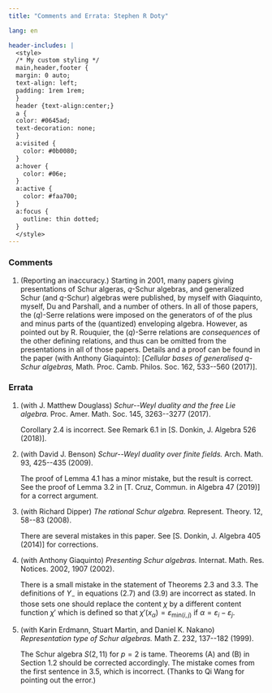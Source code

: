 ```yaml
---
title: "Comments and Errata: Stephen R Doty"

lang: en

header-includes: |
  <style>
  /* My custom styling */
  main,header,footer {
  margin: 0 auto;
  text-align: left;
  padding: 1rem 1rem;
  }
  header {text-align:center;}
  a {
  color: #0645ad;
  text-decoration: none;
  }
  a:visited {
    color: #0b0080;
  }
  a:hover {
    color: #06e;
  }
  a:active {
    color: #faa700;
  }
  a:focus {
    outline: thin dotted;
  }
  </style>
---
```


<main>

### Comments

1. (Reporting an inaccuracy.) Starting in 2001, many papers giving
   presentations of Schur algeras, $q$-Schur algebras, and generalized
   Schur (and $q$-Schur) algebras were published, by myself with
   Giaquinto, myself, Du and Parshall, and a number of others. In all
   of those papers, the ($q$)-Serre relations were imposed on the
   generators of of the plus and minus parts of the (quantized)
   enveloping algebra. However, as pointed out by R. Rouquier, the
   ($q$)-Serre relations are *consequences* of the other defining
   relations, and thus can be omitted from the presentations in all of
   those papers. Details and a proof can be found in the paper (with
   Anthony Giaquinto): [*Cellular bases of generalised $q$-Schur
   algebras,* Math. Proc. Camb. Philos. Soc. 162, 533--560 (2017)].

   
### Errata

1. (with J. Matthew Douglass) *Schur--Weyl duality and the free Lie
   algebra.* Proc. Amer. Math. Soc. 145, 3263--3277 (2017).

   Corollary 2.4 is incorrect. See Remark 6.1 in [S. Donkin, 
   J. Algebra 526 (2018)].


1. (with David J. Benson) *Schur--Weyl duality over finite fields.*
   Arch.  Math. 93, 425--435 (2009).

   The proof of Lemma 4.1 has a minor mistake, but the result is
   correct. See the proof of Lemma 3.2 in [T. Cruz, Commun. in Algebra
   47 (2019)] for a correct argument.


1. (with Richard Dipper) *The rational Schur algebra.*
   Represent. Theory. 12, 58--83 (2008).

   There are several mistakes in this paper. See [S. Donkin,
   J. Algebra 405 (2014)] for corrections.


1. (with Anthony Giaquinto) *Presenting Schur algebras.*
   Internat. Math. Res.  Notices. 2002, 1907 (2002).

   There is a small mistake in the statement of Theorems 2.3 and 3.3.
   The definitions of $Y_-$ in equations (2.7) and (3.9) are incorrect
   as stated. In those sets one should replace the content $\chi$ by a
   different content function $\chi'$ which is defined so that
   $\chi'(x_\alpha) = \varepsilon_{\text{min}(i,j)}$ if $\alpha =
   \varepsilon_i - \varepsilon_j$.

1. (with Karin Erdmann, Stuart Martin, and Daniel K. Nakano)
   *Representation type of Schur algebras.* Math Z. 232, 137--182 (1999).

   The Schur algebra $S(2,11)$ for $p = 2$ is tame. Theorems (A) and (B)
   in Section 1.2 should be corrected accordingly. The mistake comes
   from the first sentence in 3.5, which is incorrect. (Thanks to Qi
   Wang for pointing out the error.)


</main>
